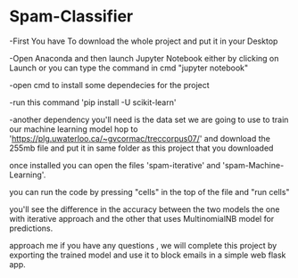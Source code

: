 # Spam-Classifier

-First You have To download the whole project and put it in your Desktop 

-Open Anaconda and then launch Jupyter Notebook either by clicking on Launch or you can type the command in cmd "jupyter notebook"

-open cmd to install some dependecies for the project 

-run this command 'pip install -U scikit-learn'

-another dependency you'll need is the data set we are going to use to train our machine learning model
hop to 'https://plg.uwaterloo.ca/~gvcormac/treccorpus07/' and download the 255mb file and put it in same folder as this project that you downloaded

once installed you can open the files 'spam-iterative'  and  'spam-Machine-Learning'.

you can run the code by pressing "cells" in the top of the file and "run cells"

you'll see the difference in the accuracy between the two models the one with iterative approach and the other 
that uses MultinomialNB model for predictions.

approach me if you have any questions , we will complete this project by exporting the trained model and use it to 
block emails in a simple web flask app.

